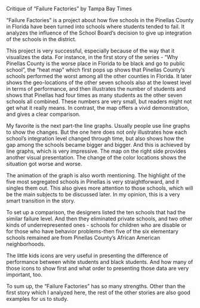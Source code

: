 Critique of “Failure Factories” by Tampa Bay Times

“Failure Factories” is a project about how five schools in the Pinellas County in Florida have been turned into schools where students tended to fail. It analyzes the influence of the School Board’s decision to give up integration of the schools in the district. 

This project is very successful, especially because of the way that it visualizes the data. For instance, in the first story of the series - “Why Pinellas County is the worse place in Florida to be black and go to public school”, the “heat map” which first pops up shows that Pinellas County’s schools performed the worst among all the other counties in Florida. It later shows the geo-locations of the other seven schools also at the lowest level in terms of performance, and then illustrates the number of students and shows that Pinellas had four times as many students as the other seven schools all combined. These numbers are very small, but readers might not get what it really means. In contrast, the map offers a vivid demonstration, and gives a clear comparison. 

My favorite is the next part-the line graphs. Usually people use line graphs to show the changes. But the one here does not only illustrates how each school’s integration level changed through time, but also shows how the gap among the schools became bigger and bigger. And this is achieved by line graphs, which is very impressive. The map on the right side provides another visual presentation. The change of the color locations shows the situation got worse and worse. 

The animation of the graph is also worth mentioning. The highlight of the five most segregated schools in Pinellas is very straightforward, and it singles them out. This also gives more attention to those schools, which will be the main subjects to be discussed later. In my opinion, this is a very smart transition in the story. 

To set up a comparison, the designers listed the ten schools that had the similar failure level. And then they eliminated private schools, and two other kinds of underrepresented ones - schools for children who are disable or for those who have behavior problems-then five of the six elementary schools remained are from Pinellas County’s African American neighborhoods. 

The little kids icons are very useful in presenting the difference of performance between white students and black students. And how many of those icons to show first and what order to presenting those data are very important, too. 

To sum up, the “Failure Factories” has so many strengths. Other than the first story which I analyzed here, the rest of the other stories are also good examples for us to study. 

